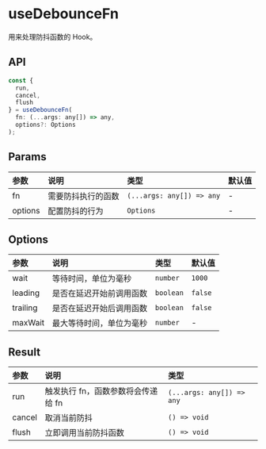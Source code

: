 # useDebounceFn

用来处理防抖函数的 Hook。

## API

```javascript
const {
  run,
  cancel,
  flush
} = useDebounceFn(
  fn: (...args: any[]) => any,
  options?: Options
);

```

## Params

| 参数    | 说明               | 类型                      | 默认值 |
| :------ | :----------------- | :------------------------ | :----- |
| fn      | 需要防抖执行的函数 | `(...args: any[]) => any` | -      |
| options | 配置防抖的行为     | `Options`                 | -      |

## Options

| 参数     | 说明                     | 类型      | 默认值  |
| :------- | :----------------------- | :-------- | :------ |
| wait     | 等待时间，单位为毫秒     | `number`  | `1000`  |
| leading  | 是否在延迟开始前调用函数 | `boolean` | `false` |
| trailing | 是否在延迟开始后调用函数 | `boolean` | `false` |
| maxWait  | 最大等待时间，单位为毫秒 | `number`  | -       |

## Result

| 参数   | 说明                               | 类型                      |
| :----- | :--------------------------------- | :------------------------ |
| run    | 触发执行 fn，函数参数将会传递给 fn | `(...args: any[]) => any` |
| cancel | 取消当前防抖                       | `() => void`              |
| flush  | 立即调用当前防抖函数               | `() => void `             |
